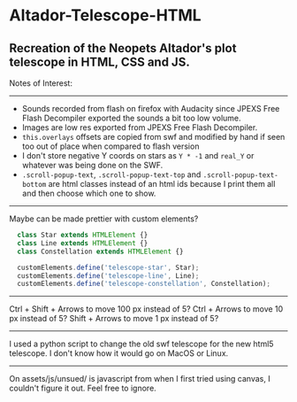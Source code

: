 # Altador-Telescope-HTML
Recreation of the Neopets Altador's plot telescope in HTML, CSS and JS.
----

Notes of Interest:

--------------------

- Sounds recorded from flash on firefox with Audacity since JPEXS Free Flash Decompiler exported the sounds a bit too low volume.
- Images are low res exported from JPEXS Free Flash Decompiler.
- `this.overlays` offsets are copied from swf and modified by hand if seen too out of place when compared to flash version
- I don't store negative Y coords on stars as `Y * -1` and `real_Y` or whatever was being done on the SWF.
- `.scroll-popup-text`, `.scroll-popup-text-top` and `.scroll-popup-text-bottom` are html classes instead of an html ids because I print them all and then choose which one to show.

--------------------

Maybe can be made prettier with custom elements?
```js
  class Star extends HTMLElement {}
  class Line extends HTMLElement {}
  class Constellation extends HTMLElement {}

  customElements.define('telescope-star', Star);
  customElements.define('telescope-line', Line);
  customElements.define('telescope-constellation', Constellation);
```
--------------------

Ctrl + Shift + Arrows to move 100 px instead of 5?
Ctrl         + Arrows to move 10 px instead of 5?
Shift        + Arrows to move 1 px instead of 5?

--------------------

I used a python script to change the old swf telescope for the new html5 telescope.
I don't know how it would go on MacOS or Linux.

--------------------

On assets/js/unsued/ is javascript from when I first tried using canvas, I couldn't figure it out. Feel free to ignore.
